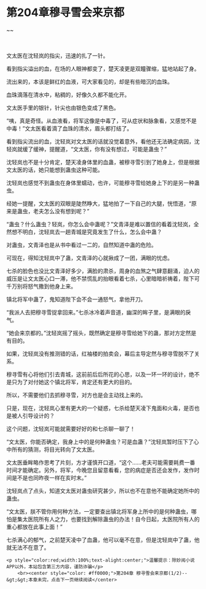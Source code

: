 # 第204章穆寻雪会来京都
~~
    	    <p name="pagetop" href="javascript:void(0);" onclick="return false" style="line-height: 35px;padding: 10px;color: #333;"> </p><p>文太医在沈轻岚的指尖，迅速的扎了一针。</p><p>看到指尖溢出的血，在场的人眼神都变了，楚天凌更是双瞳骤缩，猛地站起了身。</p><p>流出来的，本该是鲜红的血液，可大家看见的，却是有些暗沉的血珠。</p><p>血珠滴落在清水中，粘稠的，好像久久都不能化开。</p><p>文太医手里的银针，针尖也由银色变成了黑色。</p><p>“咦，真是奇怪。从血液看，将军这像是中毒了，可从症状和脉象看，又感觉不是中毒！”文太医看着滴了血珠的清水，眉头都打结了。</p><p>看到指尖流出的血，沈轻岚对文太医的话就没觉着意外，看他还无法确定病因，沈轻岚就缓了缓神，提醒道，“文太医，你有没有想过，可能是蛊虫？”</p><p>沈轻岚也不是十分肯定，楚天凌身体里的血蛊，被穆寻雪引到了她身上，但是根据文太医的话，她只能想到蛊虫这种可能。</p><p>沈轻岚也感觉不到蛊虫在身体里蠕动，也许，可能穆寻雪给她身上下的是另一种蛊虫。</p><p>经她一提醒，文太医的双眼是陡然睁大，猛地拍了一下自己的大腿，恍悟道，“原来是蛊虫，老夫怎么没有想到呢？”</p><p>“蛊虫？什么蛊虫？轻岚，你怎么会中蛊呢？”文青泽是难以置信的看着沈轻岚，全然想不明白，沈轻岚去一趟青城是究竟发生了什么，怎么会中蛊？</p><p>对蛊虫，文青泽也是从书中看过一二的，自然知道中蛊的危险。</p><p>可现在，得知沈轻岚中了蛊，文青泽的心就揪成了一团，满眼的忧虑。</p><p>七杀的脸色也没比文青泽好多少，满脸的肃杀，周身的血煞之气肆意翻涌，迫人的威压是让文太医心口一滞，他不禁慌乱的抬眼看着七杀，心里暗暗祈祷着，陛下可千万别将怒气撒到他身上来。</p><p>镇北将军中蛊了，鬼知道陛下会不会一通怒气，拿他开刀。</p><p>“我派人去把穆寻雪捉拿回来。”七杀冰冷着声音道，幽深的眸子里，是满眼的戾气。</p><p>“她会来京都的。”沈轻岚摇了摇头，既然确定是穆寻雪给她下的蛊，那对方定然是有目的。</p><p>如果，沈轻岚没有推测错的话，红袖楼的拍卖会，幕后主导定然与穆寻雪脱不了关系。</p><p>穆寻雪有心将他们引去青城，这前前后后所花的心思，以及一环一环的设计，绝不是只为了对付她这个镇北将军，肯定还有更大的目的。</p><p>所以，不需要他们去抓穆寻雪，对方也是会主动找上来的。</p><p>只是，现在，沈轻岚心里有更大的一个疑惑，七杀给楚天凌下鬼面和火毒，是否也是被人引导设计的？</p><p>这个问题，沈轻岚可能就需要好好的和七杀聊一聊了！</p><p>“文太医，你能否确定，我身上中的是何种蛊虫？可是血蛊？”沈轻岚暂时压下了心中所有的猜测，将目光转向了文太医。</p><p>文太医垂眸略作思考了片刻，方才谨慎开口道，“这个……老夫可能需要耗费一番时间才能确定。另外，将军，今晚您且留意看看，您的病症是否还会发作，发作时间是不是也同昨夜一样在亥时末。”</p><p>沈轻岚点了点头，知道文太医对蛊虫研究甚少，所以也不在意他不能确定她所中的蛊虫。</p><p>“文太医，朕不管你用何种方法，一定要查出镇北将军身上所中的是何种蛊虫，哪怕是集太医院所有人之力，也要找到解除蛊虫的办法！自今日起，太医院所有人的重心都放在此事上面！”</p><p>七杀满心的郁气，之前楚天凌中了血蛊，他可以毫不在意，但是沈轻岚中了蛊，他就无法不在意了。</p>
    	
   	<p style="color:red;width:100%;text-alight:center;">温馨提示：除妙阅小说APP以外，本站包含第三方内容，谨防诈骗</p>
    	<br><center style="color: #ff0000;">第204章 穆寻雪会来京都(1/2)--&gt;&gt;本章未完，点击下一页继续阅读</center>
    	